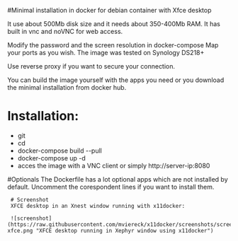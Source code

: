 #Minimal installation in docker for debian container with Xfce desktop

It use about 500Mb disk size and it needs about 350-400Mb RAM.
It has built in vnc and noVNC for web access.

Modify the password and the screen resolution in docker-compose
Map your ports as you wish.
The image was tested on Synology DS218+

Use reverse proxy if you want to secure your connection.

You can build the image yourself with the apps you need or you download the minimal installation from docker hub.

# Installation: 
 - git
 - cd 
 - docker-compose build --pull
 - docker-compose up -d
 - acces the image with a VNC client or simply http://server-ip:8080

#Optionals
The Dockerfile has a lot optional apps which are not installed by default.
Uncomment the corespondent lines if you want to install them.

```
 # Screenshot
 XFCE desktop in an Xnest window running with x11docker:
 
 ![screenshot](https://raw.githubusercontent.com/mviereck/x11docker/screenshots/screenshot-xfce.png "XFCE desktop running in Xephyr window using x11docker")
 

